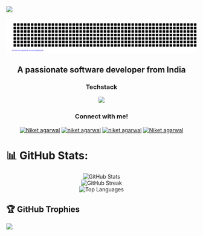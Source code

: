 <img src="https://komarev.com/ghpvc/?username=Niketiiitd&label=Visitors" />

<p align="center">
  <img src="gitartwork.svg" />
</p> 
<h2 align="center">A passionate software developer from India</h2>

<h3 align="center">Techstack</h3>
<p align="center">
  <a href="https://skillicons.dev">
    <img src="https://skillicons.dev/icons?i=html,css,js,git,github,vscode,sass,bootstrap,tailwind,react,flask,npm,vite,jquery,mysql,figma,c,cpp&perline=6" />
  </a>
</p>

<h3 align="center">Connect with me!</h3>
<p align="center">
<a href="https://www.linkedin.com/in/niket-agarwal-iiitd/" target="_blank"><img align="center" src="https://raw.githubusercontent.com/rahuldkjain/github-profile-readme-generator/master/src/images/icons/Social/linked-in-alt.svg" alt="Niket agarwal" height="30" width="40" /></a>
<a href="https://www.geeksforgeeks.org/user/niketagagwfh/" target="_blank"><img align="center" src="https://raw.githubusercontent.com/rahuldkjain/github-profile-readme-generator/master/src/images/icons/Social/geeks-for-geeks.svg" alt="niket agarwal" height="30" width="40" /></a>
<a href="https://leetcode.com/u/Niket_Agarwal/" target="_blank"><img align="center" src="https://raw.githubusercontent.com/rahuldkjain/github-profile-readme-generator/master/src/images/icons/Social/leet-code.svg" alt="niket agarwal" height="30" width="40" /></a>
<a href="https://www.instagram.com/niket_agarwal_/" target="_blank"><img align="center" src="https://raw.githubusercontent.com/rahuldkjain/github-profile-readme-generator/master/src/images/icons/Social/instagram.svg" alt="Niket agarwal" height="30" width="40" /></a>
</p>

# 📊 GitHub Stats:
<div align="center">
    <img src="https://github-readme-stats.vercel.app/api?username=Niketiiitd&theme=react&hide_border=false&include_all_commits=true&count_private=true" alt="GitHub Stats" />
    <br/>
    <img src="https://github-readme-streak-stats.herokuapp.com/?user=Niketiiitd&theme=react&hide_border=false" alt="GitHub Streak" />
    <br/>
    <img src="https://github-readme-stats.vercel.app/api/top-langs/?username=Niketiiitd&theme=react&hide_border=false&include_all_commits=true&count_private=true&layout=compact" alt="Top Languages" />
</div>

## 🏆 GitHub Trophies
![](https://github-profile-trophy.vercel.app/?username=Niketiiitd&theme=onedark&no-frame=false&no-bg=false&margin-w=4)




<!-- <p align="center">
  <img src="https://github-readme-stats.vercel.app/api/top-langs/?username=Niketiiitd" alt="GitHub Top Languages" />
</p> -->


